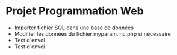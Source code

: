 # Projet Programmation Web

* Importer fichier SQL dans une base de données
* Modifier les données du fichier myparam.inc.php si nécessaire
* Test d'envoi
* Test d'envoi
